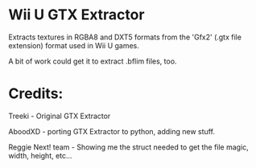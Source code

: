 # Wii U GTX Extractor
Extracts textures in RGBA8 and DXT5 formats from the 'Gfx2' (.gtx file extension) format used in Wii U games.

A bit of work could get it to extract .bflim files, too.

# Credits:
Treeki - Original GTX Extractor

AboodXD - porting GTX Extractor to python, adding new stuff.

Reggie Next! team - Showing me the struct needed to get the file magic, width, height, etc...

